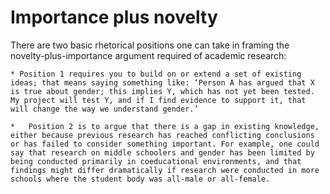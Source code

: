 # Importance plus novelty
There are two basic rhetorical positions one can take in framing the novelty-plus-importance argument required of academic research:

	* Position 1 requires you to build on or extend a set of existing ideas; that means saying something like: ‘Person A has argued that X is true about gender; this implies Y, which has not yet been tested. My project will test Y, and if I find evidence to support it, that will change the way we understand gender.’

	* 	Position 2 is to argue that there is a gap in existing knowledge, either because previous research has reached conflicting conclusions or has failed to consider something important. For example, one could say that research on middle schoolers and gender has been limited by being conducted primarily in coeducational environments, and that findings might differ dramatically if research were conducted in more schools where the student body was all-male or all-female.
<!-- #p1 -->


<!-- #service -->

<!-- {BearID:DA2CA6D0-686A-44B8-87A5-C4C1A1B70800-7289-000007109CA1359C} -->
